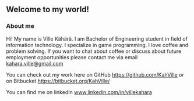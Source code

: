 ## Welcome to my world!

### About me

Hi! My name is Ville Kähärä. I am Bachelor of Engineering student in field of information technology. I specialize in game programming. I love coffee and problem solving. 
If you want to chat about coffee or discuss about future employment opportunities please contact me via email kahara.ville@gmail.com


You can check out my work here on GitHub
https://github.com/KahVille
or on Bitbucket
https://bitbucket.org/KahVille/

You can find me on linkedIn
www.linkedin.com/in/villekahara
